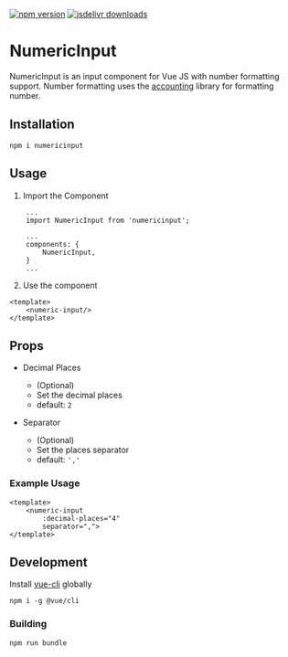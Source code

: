 [![npm version](https://badgen.net/npm/v/numericinput)](https://npm.im/numericinput) [![jsdelivr downloads](https://data.jsdelivr.com/v1/package/npm/numericinput/badge?style=rounded)](https://www.jsdelivr.com/package/npm/numericinput)

# NumericInput
NumericInput is an input component for Vue JS with number formatting support. Number formatting uses the [accounting](https://github.com/openexchangerates/accounting.js) library for formatting number.

## Installation
```
npm i numericinput
```

## Usage
1. Import the Component
```
    ...
    import NumericInput from 'numericinput';

    ...
    components: {
        NumericInput,
    }
    ...
```
2. Use the component
```
<template>
    <numeric-input/>
</template>
```

## Props

- Decimal Places
    - (Optional)
    - Set the decimal places
    - default: `2`

- Separator
    - (Optional)
    - Set the places separator
    - default: `','`

### Example Usage

```
<template>
    <numeric-input 
        :decimal-places="4"
        separator=",">
</template>
```

## Development

Install [vue-cli](https://cli.vuejs.org/) globally
``` 
npm i -g @vue/cli 
```
### Building
``` 
npm run bundle 
```